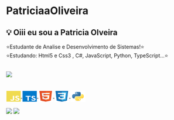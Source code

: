 # PatriciaaOliveira
## 💡 Oiii eu sou a Patricia Olveira
⭐Estudante de Analise e Desenvolvimento de Sistemas!⭐<br>
⭐Estudando: Html5 e Css3 , C#, JavaScript, Python, TypeScript...⭐
##
<div>
  <a href="htpps://github.com/PatriiciaaOliveira">
  <img height="175em"src="https://github-readme-stats.vercel.app/api?username=patriciaaoliveira&theme=omni&show_icons=true)"/>
 
</div>
 <br>
<div style="display: inline_block"><br>
  <img align="center" alt="Patricia-Js" height="30" width="40" src="https://raw.githubusercontent.com/devicons/devicon/master/icons/javascript/javascript-plain.svg">
  <img align="center" alt="Patricia-Ts" height="30" width="40" src="https://raw.githubusercontent.com/devicons/devicon/master/icons/typescript/typescript-plain.svg">
  <img align="center" alt="patricia-HTML" height="30" width="40" src="https://raw.githubusercontent.com/devicons/devicon/master/icons/html5/html5-original.svg">
  <img align="center" alt="Patricia-CSS" height="30" width="40" src="https://raw.githubusercontent.com/devicons/devicon/master/icons/css3/css3-original.svg">
  <img align="center" alt="Patricia-Python" height="30" width="40" src="https://raw.githubusercontent.com/devicons/devicon/master/icons/python/python-original.svg">
  <br>
</div>
<br>
<div> 
  <a href="https://www.instagram.com/patriciaholiveira30/" target="_blank"><img src="https://img.shields.io/badge/-Instagram-%23E4405F?style=for-the-badge&logo=instagram&logoColor=white" target="_blank"></a>
  <a href="https://www.linkedin.com/in/patricia-oliveira-b05545261/" target="_blank"><img src="https://img.shields.io/badge/-LinkedIn-%230077B5?style=for-the-badge&logo=linkedin&logoColor=white" target="_blank"></a> 
  </div>

